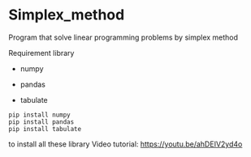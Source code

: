 # Simplex_method
Program that solve linear programming problems by simplex method

Requirement library

- numpy

- pandas

- tabulate

```
pip install numpy
pip install pandas
pip install tabulate
```
to install all these library
Video tutorial: https://youtu.be/ahDEIV2yd4o
